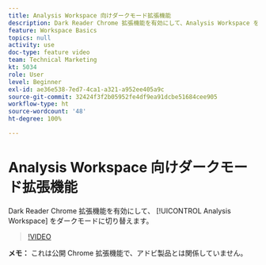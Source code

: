 ```yaml
---
title: Analysis Workspace 向けダークモード拡張機能
description: Dark Reader Chrome 拡張機能を有効にして、Analysis Workspace をダークモードに切り替えます。
feature: Workspace Basics
topics: null
activity: use
doc-type: feature video
team: Technical Marketing
kt: 5034
role: User
level: Beginner
exl-id: ae36e538-7ed7-4ca1-a321-a952ee405a9c
source-git-commit: 32424f3f2b05952fe4df9ea91dcbe51684cee905
workflow-type: ht
source-wordcount: '48'
ht-degree: 100%

---
```


# Analysis Workspace 向けダークモード拡張機能

Dark Reader Chrome 拡張機能を有効にして、 [!UICONTROL Analysis Workspace] をダークモードに切り替えます。

>[!VIDEO](https://video.tv.adobe.com/v/33774/?quality=12)

**メモ：** これは公開 Chrome 拡張機能で、アドビ製品とは関係していません。
